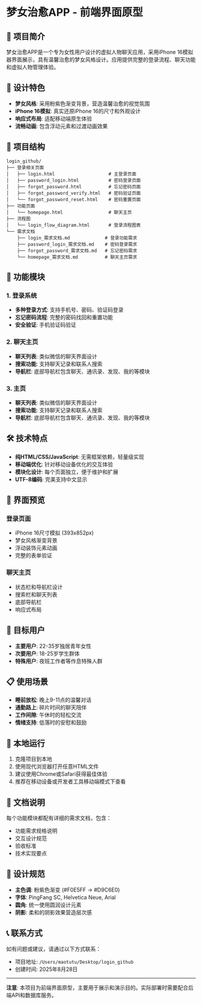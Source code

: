 # 梦女治愈APP - 前端界面原型

## 📱 项目简介

梦女治愈APP是一个专为女性用户设计的虚拟人物聊天应用，采用iPhone 16模拟器界面展示，具有温馨治愈的梦女风格设计。应用提供完整的登录流程、聊天功能和虚拟人物管理体验。

## 🎨 设计特色

- **梦女风格**: 采用粉紫色渐变背景，营造温馨治愈的视觉氛围
- **iPhone 16模拟**: 真实还原iPhone 16的尺寸和外观设计
- **响应式布局**: 适配移动端原生体验
- **流畅动画**: 包含浮动元素和过渡动画效果

## 📁 项目结构

```
login_github/
├── 登录相关页面
│   ├── login.html                    # 主登录页面
│   ├── password_login.html           # 密码登录页面
│   ├── forgot_password.html          # 忘记密码页面
│   ├── forgot_password_verify.html   # 密码验证页面
│   └── forgot_password_reset.html    # 密码重置页面
├── 功能页面
│   └── homepage.html                 # 聊天主页
├── 流程图
│   └── login_flow_diagram.html       # 登录流程图表
└── 需求文档
    ├── login_需求文档.md             # 登录功能需求
    ├── password_login_需求文档.md    # 密码登录需求
    ├── forgot_password_需求文档.md   # 忘记密码需求
    └── homepage_需求文档.md          # 聊天主页需求
```

## 🚀 功能模块

### 1. 登录系统
- **多种登录方式**: 支持手机号、密码、验证码登录
- **忘记密码流程**: 完整的密码找回和重置功能
- **安全验证**: 手机验证码验证

### 2. 聊天主页
- **聊天列表**: 类似微信的聊天界面设计
- **搜索功能**: 支持聊天记录和联系人搜索
- **导航栏**: 底部导航栏包含聊天、通讯录、发现、我的等模块

### 3. 主页
- **聊天列表**: 类似微信的聊天界面设计
- **搜索功能**: 支持聊天记录和联系人搜索
- **导航栏**: 底部导航栏包含聊天、通讯录、发现、我的等模块

## 🛠️ 技术特点

- **纯HTML/CSS/JavaScript**: 无需框架依赖，轻量级实现
- **移动端优化**: 针对移动设备优化的交互体验
- **模块化设计**: 每个页面独立，便于维护和扩展
- **UTF-8编码**: 完美支持中文显示

## 📱 界面预览

### 登录页面
- iPhone 16尺寸模拟 (393x852px)
- 梦女风格渐变背景
- 浮动装饰元素动画
- 完整的表单验证

### 聊天主页
- 状态栏和导航栏设计
- 搜索栏和聊天列表
- 底部导航栏
- 响应式布局

## 🎯 目标用户

- **主要用户**: 22-35岁独居青年女性
- **次要用户**: 18-25岁学生群体
- **特殊用户**: 夜班工作者等作息特殊人群

## 📋 使用场景

- **睡前放松**: 晚上9-11点的温馨对话
- **通勤路上**: 碎片时间的聊天陪伴
- **工作间隙**: 午休时的轻松交流
- **情绪支持**: 低落时的安慰和鼓励

## 🔧 本地运行

1. 克隆项目到本地
2. 使用现代浏览器打开任意HTML文件
3. 建议使用Chrome或Safari获得最佳体验
4. 推荐在移动设备或开发者工具移动端模式下查看

## 📄 文档说明

每个功能模块都配有详细的需求文档，包含：
- 功能需求规格说明
- 交互设计规范
- 验收标准
- 技术实现要点

## 🎨 设计规范

- **主色调**: 粉紫色渐变 (#F0E5FF → #D9C6E0)
- **字体**: PingFang SC, Helvetica Neue, Arial
- **圆角**: 统一使用圆润设计元素
- **阴影**: 柔和的阴影效果营造层次感

## 📞 联系方式

如有问题或建议，请通过以下方式联系：
- 项目地址: `/Users/maotutu/Desktop/login_github`
- 创建时间: 2025年8月28日

---

**注意**: 本项目为前端界面原型，主要用于展示和演示目的。实际部署时需要配合后端API和数据库服务。 
